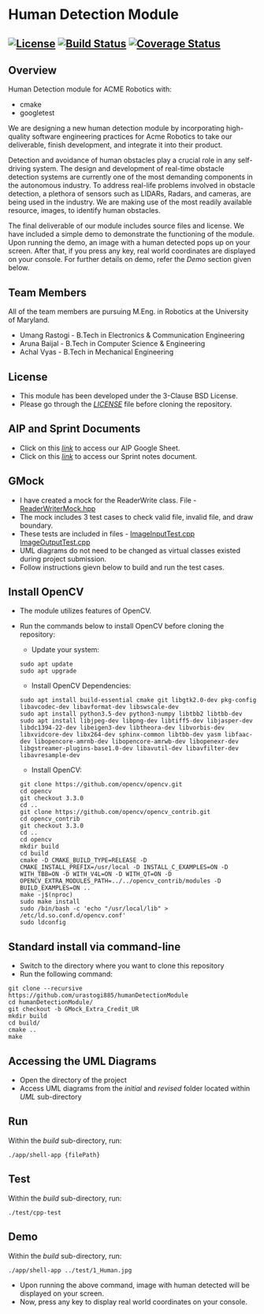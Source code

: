 # Human Detection Module
[![License](https://img.shields.io/badge/License-BSD%203--Clause-blue.svg)](https://opensource.org/licenses/BSD-3-Clause)
[![Build Status](https://travis-ci.org/urastogi885/humanDetectionModule.svg?branch=master)](https://travis-ci.org/urastogi885/humanDetectionModule)
[![Coverage Status](https://coveralls.io/repos/github/urastogi885/humanDetectionModule/badge.svg?branch=master)](https://coveralls.io/github/urastogi885/humanDetectionModule?branch=master)
---

## Overview

Human Detection module for ACME Robotics with:

- cmake
- googletest

We are designing a new human detection module by incorporating high-quality software engineering practices for Acme
Robotics to take our deliverable, finish development, and integrate it into their product.

Detection and avoidance of human obstacles play a crucial role in any self-driving system. The design and development of
real-time obstacle detection systems are currently one of the most demanding components in the autonomous industry.
To address real-life problems involved in obstacle detection, a plethora of sensors such as LIDARs, Radars, and cameras,
are being used in the industry. We are making use of the most readily available resource, images, to identify human 
obstacles.

The final deliverable of our module includes source files and license. We have included a simple demo to demonstrate the
functioning of the module. Upon running the demo, an image with a human detected pops up on your screen. After that, 
if you press any key, real world coordinates are displayed on your console. For further details on demo, refer the 
*Demo* section given below.

## Team Members

All of the team members are pursuing M.Eng. in Robotics at the University of Maryland.

- Umang Rastogi - B.Tech in Electronics & Communication Engineering
- Aruna Baijal - B.Tech in Computer Science & Engineering
- Achal Vyas - B.Tech in Mechanical Engineering

## License

- This module has been developed under the 3-Clause BSD License.
- Please go through the [*LICENSE*](https://github.com/urastogi885/humanDetectionModule/blob/phase1/LICENSE)
file before cloning the repository.

## AIP and Sprint Documents

- Click on this [*link*](https://docs.google.com/spreadsheets/d/1oHHijKNsoFVp84mNC5g5sJ4BwJQwT6XpO5uRFw9AMzE/edit?usp=sharing)
to access our AIP Google Sheet.
- Click on this [*link*](https://docs.google.com/document/d/13PsjxV7XgBc0alKm0SCArrKI3s-3ExToed2AtDfnuaQ/edit?usp=sharing)
to access our Sprint notes document.

## GMock

- I have created a mock for the ReaderWrite class. File - [ReaderWriterMock.hpp](https://github.com/urastogi885/humanDetectionModule/blob/GMock_Extra_Credit_UR/test/ReaderWriterMock.hpp)
- The mock includes 3 test cases to check valid file, invalid file, and draw boundary.
- These tests are included in files - [ImageInputTest.cpp](https://github.com/urastogi885/humanDetectionModule/blob/GMock_Extra_Credit_UR/test/ImageInputTest.cpp) [ImageOutputTest.cpp](https://github.com/urastogi885/humanDetectionModule/blob/GMock_Extra_Credit_UR/test/ImageOutputTest.cpp)
- UML diagrams do not need to be changed as virtual classes existed during project submission.
- Follow instructions gievn below to build and run the test cases.
 
## Install OpenCV

- The module utilizes features of OpenCV.
- Run the commands below to install OpenCV before cloning the repository:
    - Update your system:
    ```shell script
    sudo apt update
    sudo apt upgrade
    ```
  
    - Install OpenCV Dependencies:  
    ```shell script
    sudo apt install build-essential cmake git libgtk2.0-dev pkg-config libavcodec-dev libavformat-dev libswscale-dev
    sudo apt install python3.5-dev python3-numpy libtbb2 libtbb-dev
    sudo apt install libjpeg-dev libpng-dev libtiff5-dev libjasper-dev libdc1394-22-dev libeigen3-dev libtheora-dev libvorbis-dev libxvidcore-dev libx264-dev sphinx-common libtbb-dev yasm libfaac-dev libopencore-amrnb-dev libopencore-amrwb-dev libopenexr-dev libgstreamer-plugins-base1.0-dev libavutil-dev libavfilter-dev libavresample-dev
    ```
  
    - Install OpenCV:
    ```shell script
    git clone https://github.com/opencv/opencv.git
    cd opencv 
    git checkout 3.3.0 
    cd ..
    git clone https://github.com/opencv/opencv_contrib.git
    cd opencv_contrib
    git checkout 3.3.0
    cd ..
    cd opencv
    mkdir build
    cd build
    cmake -D CMAKE_BUILD_TYPE=RELEASE -D CMAKE_INSTALL_PREFIX=/usr/local -D INSTALL_C_EXAMPLES=ON -D WITH_TBB=ON -D WITH_V4L=ON -D WITH_QT=ON -D OPENCV_EXTRA_MODULES_PATH=../../opencv_contrib/modules -D BUILD_EXAMPLES=ON ..
    make -j$(nproc)
    sudo make install
    sudo /bin/bash -c 'echo "/usr/local/lib" > /etc/ld.so.conf.d/opencv.conf'
    sudo ldconfig
    ```
    
## Standard install via command-line

- Switch to the directory where you want to clone this repository
- Run the following command:
```shell script
git clone --recursive https://github.com/urastogi885/humanDetectionModule
cd humanDetectionModule/
git checkout -b GMock_Extra_Credit_UR
mkdir build
cd build/
cmake ..
make
```

## Accessing the UML Diagrams

- Open the directory of the project
- Access UML diagrams from the *initial* and *revised* folder located within *UML* sub-directory

## Run

Within the *build* sub-directory, run:
```shell script
./app/shell-app {filePath}
```

## Test

Within the *build* sub-directory, run:
```shell script
./test/cpp-test
```

## Demo

Within the *build* sub-directory, run:
```shell script
./app/shell-app ../test/1_Human.jpg
```

- Upon running the above command, image with human detected will be displayed on your screen.
- Now, press any key to display real world coordinates on your console.